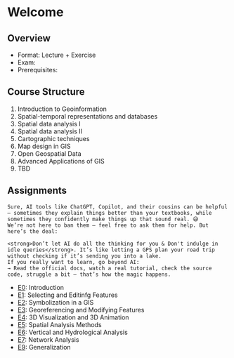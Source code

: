 # Welcome
## Overview
- Format: Lecture + Exercise
- Exam: 
- Prerequisites:


## Course Structure
1. Introduction to Geoinformation
2. Spatial-temporal representations and databases
3. Spatial data analysis I
4. Spatial data analysis II
5. Cartographic techniques
6. Map design in GIS
7. Open Geospatial Data
8. Advanced Applications of GIS
9. TBD



## Assignments
```{admonition} 🤖 A quick note on using AI
Sure, AI tools like ChatGPT, Copilot, and their cousins can be helpful — sometimes they explain things better than your textbooks, while sometimes they confidently make things up that sound real. 😅
We’re not here to ban them — feel free to ask them for help. But here’s the deal:

<strong>Don’t let AI do all the thinking for you & Don't indulge in idle queries</strong>. It’s like letting a GPS plan your road trip without checking if it’s sending you into a lake.
If you really want to learn, go beyond AI:
→ Read the official docs, watch a real tutorial, check the source code, struggle a bit — that’s how the magic happens.
```


- [E0](./ex0.md): Introduction
- [E1](./ex1.md): Selecting and Editinfg Features
- [E2](./ex2.md): Symbolization in a GIS
- [E3](./ex3.md): Georeferencing and Modifying Features
- [E4](./ex4.md): 3D Visualization and 3D Animation
- [E5](./ex5.md): Spatial Analysis Methods
- [E6](./ex6.md): Vertical and Hydrological Analysis
- [E7](./ex7.md): Network Analysis
- [E9](./ex9.md): Generalization